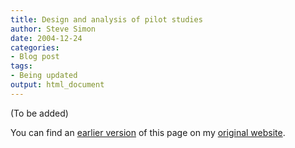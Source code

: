 ```yaml
---
title: Design and analysis of pilot studies
author: Steve Simon
date: 2004-12-24
categories:
- Blog post
tags:
- Being updated
output: html_document
---
```


(To be added)

<!---More--->

You can find an [earlier version](http://www.pmean.com/04/PilotStudy.html) of this page on my [original website](http://www.pmean.com/original_site.html).
